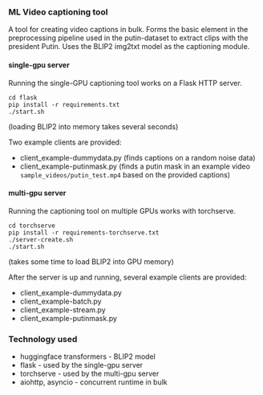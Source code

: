 ### ML Video captioning tool

A tool for creating video captions in bulk. Forms the basic element in the preprocessing pipeline used in the <a>putin-dataset</a> to extract clips with the president Putin. Uses the BLIP2 img2txt model as the captioning module.

#### single-gpu server

Running the single-GPU captioning tool works on a Flask HTTP server.
```
cd flask
pip install -r requirements.txt
./start.sh
```
(loading BLIP2 into memory takes several seconds)

Two example clients are provided: 
* client_example-dummydata.py (finds captions on a random noise data)
* client_example-putinmask.py (finds a putin mask in an example video `sample_videos/putin_test.mp4` based on the provided captions)

#### multi-gpu server

Running the captioning tool on multiple GPUs works with torchserve. 
```
cd torchserve
pip install -r requirements-torchserve.txt
./server-create.sh
./start.sh
```
(takes some time to load BLIP2 into GPU memory)

After the server is up and running, several example clients are provided:
* client_example-dummydata.py
* client_example-batch.py
* client_example-stream.py
* client_example-putinmask.py

### Technology used

* huggingface transformers - BLIP2 model
* flask - used by the single-gpu server
* torchserve - used by the multi-gpu server
* aiohttp, asyncio - concurrent runtime in bulk
